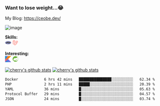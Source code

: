 ### Want to lose weight...😂

My Blog: https://ceobe.dev/

![image](https://github.com/cr-lgl/cr-lgl/blob/master/image.jpeg?raw=true)

**Skills:**  
<code><img height="20" src="https://raw.githubusercontent.com/github/explore/80688e429a7d4ef2fca1e82350fe8e3517d3494d/topics/php/php.png"></code>
<code><img height="20" src="https://raw.githubusercontent.com/github/explore/5c058a388828bb5fde0bcafd4bc867b5bb3f26f3/topics/laravel/laravel.png"></code>

**Interesting:**  
<code><img height="20" src="https://raw.githubusercontent.com/github/explore/80688e429a7d4ef2fca1e82350fe8e3517d3494d/topics/kotlin/kotlin.png"></code>
<code><img height="20" src="https://raw.githubusercontent.com/github/explore/80688e429a7d4ef2fca1e82350fe8e3517d3494d/topics/spring-boot/spring-boot.png"></code>

[![cherry's github stats](https://github-readme-stats.vercel.app/api?username=cr-lgl)](https://github.com/anuraghazra/github-readme-stats)
[![cherry's github stats](https://github-readme-stats.vercel.app/api/top-langs/?username=cr-lgl&layout=compact)](https://github.com/anuraghazra/github-readme-stats)

<!--START_SECTION:waka-->
```text
Docker            6 hrs 42 mins   ███████████████░░░░░░░░░░   62.34 % 
PHP               2 hrs 11 mins   █████░░░░░░░░░░░░░░░░░░░░   20.39 % 
YAML              36 mins         █░░░░░░░░░░░░░░░░░░░░░░░░   05.63 % 
Protocol Buffer   29 mins         █░░░░░░░░░░░░░░░░░░░░░░░░   04.57 % 
JSON              24 mins         █░░░░░░░░░░░░░░░░░░░░░░░░   03.74 %
```
<!--END_SECTION:waka-->
